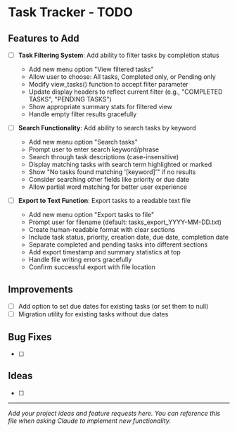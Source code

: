 # Task Tracker - TODO

## Features to Add

- [ ] **Task Filtering System**: Add ability to filter tasks by completion status
  - Add new menu option "View filtered tasks" 
  - Allow user to choose: All tasks, Completed only, or Pending only
  - Modify view_tasks() function to accept filter parameter
  - Update display headers to reflect current filter (e.g., "COMPLETED TASKS", "PENDING TASKS")
  - Show appropriate summary stats for filtered view
  - Handle empty filter results gracefully

- [ ] **Search Functionality**: Add ability to search tasks by keyword
  - Add new menu option "Search tasks"
  - Prompt user to enter search keyword/phrase
  - Search through task descriptions (case-insensitive)
  - Display matching tasks with search term highlighted or marked
  - Show "No tasks found matching '[keyword]'" if no results
  - Consider searching other fields like priority or due date
  - Allow partial word matching for better user experience

- [ ] **Export to Text Function**: Export tasks to a readable text file
  - Add new menu option "Export tasks to file"
  - Prompt user for filename (default: tasks_export_YYYY-MM-DD.txt)
  - Create human-readable format with clear sections
  - Include task status, priority, creation date, due date, completion date
  - Separate completed and pending tasks into different sections
  - Add export timestamp and summary statistics at top
  - Handle file writing errors gracefully
  - Confirm successful export with file location


## Improvements

- [ ] Add option to set due dates for existing tasks (or set them to null)
- [ ] Migration utility for existing tasks without due dates 

## Bug Fixes

- [ ] 

## Ideas

- [ ] 

---

*Add your project ideas and feature requests here. You can reference this file when asking Claude to implement new functionality.*